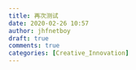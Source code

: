```yaml
---
title: 再次测试
date: 2020-02-26 10:57
author: jhfnetboy
draft: true
comments: true
categories: [Creative_Innovation]
---
```

